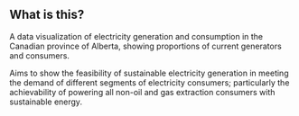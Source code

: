 ## What is this?

A data visualization of electricity generation and consumption in the Canadian
province of Alberta, showing proportions of current generators and consumers.

Aims to show the feasibility of sustainable electricity generation in meeting the
demand of different segments of electricity consumers; particularly the achievability of
powering all non-oil and gas extraction consumers with sustainable energy.
